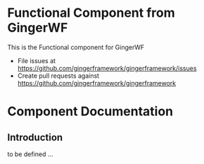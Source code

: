 Functional Component from GingerWF
===================================

This is the Functional component for GingerWF

- File issues at https://github.com/gingerframework/gingerframework/issues
- Create pull requests against https://github.com/gingerframework/gingerframework

# Component Documentation

## Introduction

to be defined ...



